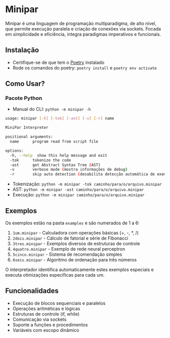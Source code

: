 # Minipar

Minipar é uma linguagem de programação multiparadigma, de alto nível, que permite execução paralela e criação de conexões via sockets. Focada em simplicidade e eficiência, integra paradigmas imperativos e funcionais.

## Instalação

- Certifique-se de que tem o [Poetry](https://python-poetry.org/docs/) instalado
- Rode os comandos do poetry: `poetry install` e `poetry env activate`

## Como Usar?

### Pacote Python

- Manual do CLI: `python -m minipar -h`

```bash
usage: minipar [-h] [-tok] [-ast] [-v] [-r] name

MiniPar Interpreter

positional arguments:
  name      program read from script file

options:
  -h, --help  show this help message and exit
  -tok      tokenize the code
  -ast      get Abstract Syntax Tree (AST)
  -v        verbose mode (mostra informações de debug)
  -r        skip auto detection (desabilita detecção automática de exemplos especiais)
```

- Tokenização: `python -m minipar -tok caminho/para/o/arquivo.minipar`
- AST: `python -m minipar -ast caminho/para/o/arquivo.minipar`
- Execução: `python -m minipar caminho/para/o/arquivo.minipar`

## Exemplos

Os exemplos estão na pasta `examples` e são numerados de 1 a 6:

1. `1um.minipar` - Calculadora com operações básicas (+, -, *, /)
2. `2dois.minipar` - Cálculo de fatorial e série de Fibonacci
3. `3tres.minipar` - Exemplos diversos de estruturas de controle
4. `4quatro.minipar` - Exemplo de rede neural perceptron
5. `5cinco.minipar` - Sistema de recomendação simples
6. `6seis.minipar` - Algoritmo de ordenação para três números

O interpretador identifica automaticamente estes exemplos especiais e executa otimizações específicas para cada um.

## Funcionalidades

- Execução de blocos sequenciais e paralelos
- Operações aritméticas e lógicas
- Estruturas de controle (if, while)
- Comunicação via sockets
- Suporte a funções e procedimentos
- Variáveis com escopo dinâmico